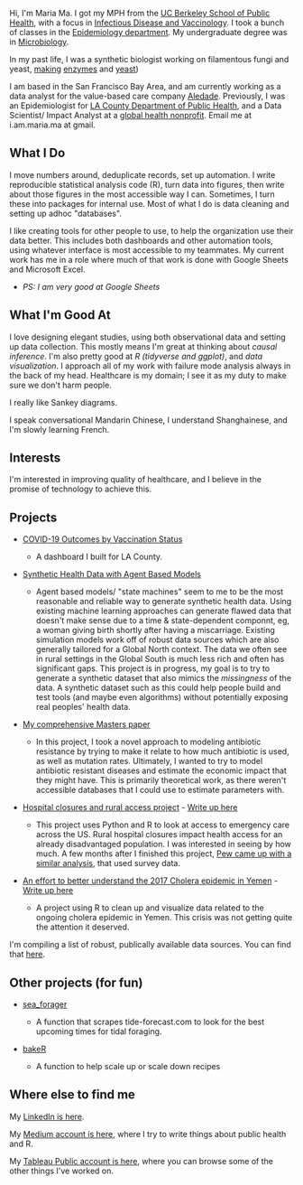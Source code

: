 
Hi, I'm Maria Ma. I got my MPH from the [UC Berkeley School of Public Health](http://sph.berkeley.edu/), with a focus in [Infectious Disease and Vaccinology](http://microbe.berkeley.edu). I took a bunch of classes in the [Epidemiology department](https://grad.berkeley.edu/program/epidemiology/). My undergraduate degree was in [Microbiology](http://microbiology.ucdavis.edu).

In my past life, I was a synthetic biologist working on filamentous fungi and yeast, [making](https://www.google.com/patents/WO2016062857A1?cl=pt) [enzymes](http://www.google.com.pg/patents/WO2016062855A1?cl=en) and [yeast](https://ethanolproducer.com/articles/dupont-launches-synerxia-fermentation-system-13456))

I am based in the San Francisco Bay Area, and am currently working as a data analyst for the value-based care company [Aledade](https://aledade.com/). Previously, I was an Epidemiologist for [LA County Department of Public Health](http://publichealth.lacounty.gov/), and a Data Scientist/ Impact Analyst at a [global health nonprofit](http://medicmobile.org). Email me at i.am.maria.ma at gmail.

## What I Do
I move numbers around, deduplicate records, set up automation. I write reproducible statistical analysis code (R), turn data into figures, then write about those figures in the most accessible way I can. Sometimes, I turn these into packages for internal use. Most of what I do is data cleaning and setting up adhoc "databases".

I like creating tools for other people to use, to help the organization use their data better. This includes both dashboards and other automation tools, using whatever interface is most accessible to my teammates. My current work has me in a role where much of that work is done with Google Sheets and Microsoft Excel. 
* *PS: I am very good at Google Sheets*

## What I'm Good At
I love designing elegant studies, using both observational data and setting up data collection. This mostly means I'm great at thinking about *causal inference*. 
I'm also pretty good at *R (tidyverse and ggplot)*, and *data visualization*. I approach all of my work with failure mode analysis always in the back of my head. Healthcare is my domain; I see it as my duty to make sure we don't harm people. 

I really like Sankey diagrams. 

I speak conversational Mandarin Chinese, I understand Shanghainese, and I'm slowly learning French. 

## Interests
I'm interested in improving quality of healthcare, and I believe in the promise of technology to achieve this.

## Projects 

* [COVID-19 Outcomes by Vaccination Status](http://dashboard.publichealth.lacounty.gov/outcomes_by_vaccination_status/)
  * A dashboard I built for LA County. 

* [Synthetic Health Data with Agent Based Models](https://github.com/marialma/ABM-synth-data) 
  *   Agent based models/ "state machines" seem to me to be the most reasonable and reliable way to generate synthetic health data. Using existing machine learning approaches can generate flawed data that doesn't make sense due to a time & state-dependent componnt, eg, a woman giving birth shortly after having a miscarriage. Existing simulation models work off of robust data sources which are also generally tailored for a Global North context. The data we often see in rural settings in the Global South is much less rich and often has significant gaps. This project is in progress, my goal is to try to generate a synthetic dataset that also mimics the *missingness* of the data. A synthetic dataset such as this could help people build and test tools (and maybe even algorithms) without potentially exposing real peoples' health data. 

* [My comprehensive Masters paper](https://github.com/marialma/Capstone-Paper)
  * In this project, I took a novel approach to modeling antibiotic resistance by trying to make it relate to how much antibiotic is used, as well as mutation rates. Ultimately, I wanted to try to model antibiotic resistant diseases and estimate the economic impact that they might have. This is primarily theoretical work, as there weren't accessible databases that I could use to estimate parameters with.
  
* [Hospital closures and rural access project](https://github.com/marialma/small-things/tree/master/urgent_care_project) - [Write up here](https://medium.com/@maria.ma/urgent-care-access-in-the-united-states-rural-hospital-closures-8a68c4ae612)  
  *  This project uses Python and R to look at access to emergency care across the US. Rural hospital closures impact health access for an already disadvantaged population. I was interested in seeing by how much. A few months after I finished this project, [Pew came up with a similar analysis](https://www.pewresearch.org/fact-tank/2018/12/12/how-far-americans-live-from-the-closest-hospital-differs-by-community-type/), that used survey data. 

* [An effort to better understand the 2017 Cholera epidemic in Yemen](https://github.com/marialma/2017-Cholera-in-Yemen) - [Write up here](https://medium.com/@maria.ma/progression-of-the-ongoing-cholera-outbreak-in-yemen-4d370b38afac) 
  * A project using R to clean up and visualize data related to the ongoing cholera epidemic in Yemen. This crisis was not getting quite the attention it deserved. 

I'm compiling a list of robust, publically available data sources. You can find that [here](https://marialma.github.io/Public-Data-Sets/). 

## Other projects (for fun)

* [sea_forager](https://github.com/marialma/sea_forager)
  * A function that scrapes tide-forecast.com to look for the best upcoming times for tidal foraging.

* [bakeR](https://github.com/marialma/bakeR)
  * A function to help scale up or scale down recipes

## Where else to find me

My [LinkedIn is here](https://www.linkedin.com/in/marialma/).

My [Medium account is here](https://maria-ma.medium.com/), where I try to write things about public health and R. 

My [Tableau Public account is here](https://public.tableau.com/profile/maria.ma5849#!), where you can browse some of the other things I've worked on. 
